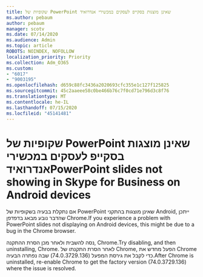 ```yaml
---
title: שקופיות של PowerPoint שאינן מוצגות בסקייפ לעסקים במכשירי אנדרואיד
ms.author: pebaum
author: pebaum
manager: scotv
ms.date: 07/14/2020
ms.audience: Admin
ms.topic: article
ROBOTS: NOINDEX, NOFOLLOW
localization_priority: Priority
ms.collection: Adm_O365
ms.custom:
- "6017"
- "9003195"
ms.openlocfilehash: d659c88fc3436a2020693cfc355e1c127f125825
ms.sourcegitcommit: 45c2aaeee58c0be466b76c7f0cd71e796d3c8f76
ms.translationtype: MT
ms.contentlocale: he-IL
ms.lasthandoff: 07/15/2020
ms.locfileid: "45141481"
---
```

# <a name="powerpoint-slides-not-showing-in-skype-for-business-on-android-devices"></a><span data-ttu-id="a14c7-102">שקופיות של PowerPoint שאינן מוצגות בסקייפ לעסקים במכשירי אנדרואיד</span><span class="sxs-lookup"><span data-stu-id="a14c7-102">PowerPoint slides not showing in Skype for Business on Android devices</span></span>

<span data-ttu-id="a14c7-103">אם נתקלת בבעיה בשקופיות של PowerPoint שאינן מוצגות בהתקני Android, ייתכן שהדבר נובע מבאג בדפדפן Chrome.</span><span class="sxs-lookup"><span data-stu-id="a14c7-103">If you experience a problem with PowerPoint slides not displaying on Android devices, this might be due to a bug in the Chrome browser.</span></span>

<span data-ttu-id="a14c7-104">נסה להשבית ולאחר מכן הסרת ההתקנה, Chrome.</span><span class="sxs-lookup"><span data-stu-id="a14c7-104">Try disabling, and then uninstalling, Chrome.</span></span> <span data-ttu-id="a14c7-105">לאחר הסרת התקנתו של Chrome, הפעל מחדש את Chrome כדי לקבל את גירסת המפעל (74.0.3729.136) שבה נפתרה הבעיה.</span><span class="sxs-lookup"><span data-stu-id="a14c7-105">After Chrome is uninstalled, re-enable Chrome to get the factory version (74.0.3729.136) where the issue is resolved.</span></span>